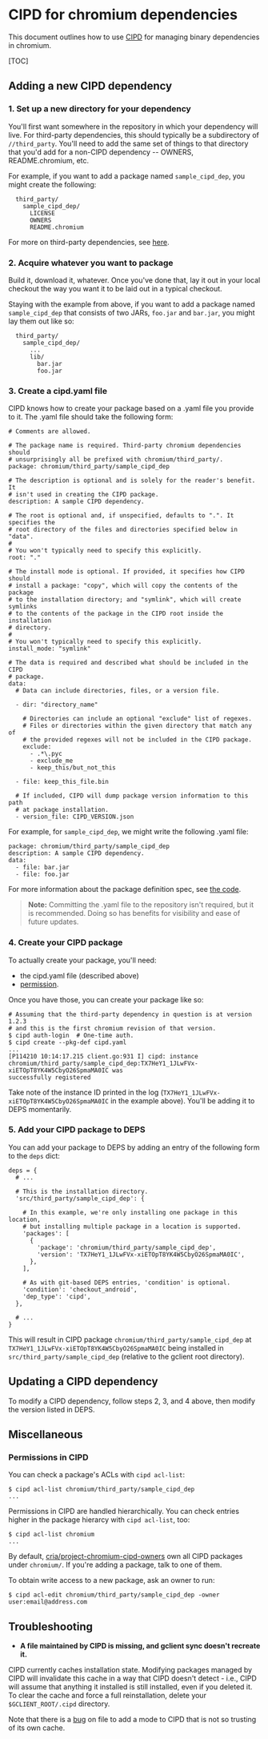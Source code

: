 # CIPD for chromium dependencies

This document outlines how to use [CIPD][1] for managing binary dependencies in
chromium.

[TOC]

## Adding a new CIPD dependency

### 1. Set up a new directory for your dependency

You'll first want somewhere in the repository in which your dependency will
live. For third-party dependencies, this should typically be a subdirectory
of `//third_party`. You'll need to add the same set of things to that
directory that you'd add for a non-CIPD dependency -- OWNERS, README.chromium,
etc.

For example, if you want to add a package named `sample_cipd_dep`, you might
create the following:

```
  third_party/
    sample_cipd_dep/
      LICENSE
      OWNERS
      README.chromium
```

For more on third-party dependencies, see [here][2].

### 2. Acquire whatever you want to package

Build it, download it, whatever. Once you've done that, lay it out
in your local checkout the way you want it to be laid out in a typical
checkout.

Staying with the example from above, if you want to add a package named
`sample_cipd_dep` that consists of two JARs, `foo.jar` and `bar.jar`, you might
lay them out like so:

```
  third_party/
    sample_cipd_dep/
      ...
      lib/
        bar.jar
        foo.jar
```

### 3. Create a cipd.yaml file

CIPD knows how to create your package based on a .yaml file you provide to it.
The .yaml file should take the following form:

```
# Comments are allowed.

# The package name is required. Third-party chromium dependencies should
# unsurprisingly all be prefixed with chromium/third_party/.
package: chromium/third_party/sample_cipd_dep

# The description is optional and is solely for the reader's benefit. It
# isn't used in creating the CIPD package.
description: A sample CIPD dependency.

# The root is optional and, if unspecified, defaults to ".". It specifies the
# root directory of the files and directories specified below in "data".
#
# You won't typically need to specify this explicitly.
root: "."

# The install mode is optional. If provided, it specifies how CIPD should
# install a package: "copy", which will copy the contents of the package
# to the installation directory; and "symlink", which will create symlinks
# to the contents of the package in the CIPD root inside the installation
# directory.
#
# You won't typically need to specify this explicitly.
install_mode: "symlink"

# The data is required and described what should be included in the CIPD
# package.
data:
  # Data can include directories, files, or a version file.

  - dir: "directory_name"

    # Directories can include an optional "exclude" list of regexes.
    # Files or directories within the given directory that match any of
    # the provided regexes will not be included in the CIPD package.
    exclude:
      - .*\.pyc
      - exclude_me
      - keep_this/but_not_this

  - file: keep_this_file.bin

  # If included, CIPD will dump package version information to this path
  # at package installation.
  - version_file: CIPD_VERSION.json
```

For example, for `sample_cipd_dep`, we might write the following .yaml file:

```
package: chromium/third_party/sample_cipd_dep
description: A sample CIPD dependency.
data:
  - file: bar.jar
  - file: foo.jar
```

For more information about the package definition spec, see [the code][3].

> **Note:** Committing the .yaml file to the repository isn't required,
> but it is recommended. Doing so has benefits for visibility and ease of
> future updates.

### 4. Create your CIPD package

To actually create your package, you'll need:

 - the cipd.yaml file (described above)
 - [permission](#permissions-in-cipd).

Once you have those, you can create your package like so:

```
# Assuming that the third-party dependency in question is at version 1.2.3
# and this is the first chromium revision of that version.
$ cipd auth-login  # One-time auth.
$ cipd create --pkg-def cipd.yaml
...
[P114210 10:14:17.215 client.go:931 I] cipd: instance
chromium/third_party/sample_cipd_dep:TX7HeY1_1JLwFVx-xiETOpT8YK4W5CbyO26SpmaMA0IC was
successfully registered
```

Take note of the instance ID printed in the log
(`TX7HeY1_1JLwFVx-xiETOpT8YK4W5CbyO26SpmaMA0IC` in the example above).
You'll be adding it to DEPS momentarily.

### 5. Add your CIPD package to DEPS

You can add your package to DEPS by adding an entry of the following form to
the `deps` dict:

```
deps = {
  # ...

  # This is the installation directory.
  'src/third_party/sample_cipd_dep': {

    # In this example, we're only installing one package in this location,
    # but installing multiple package in a location is supported.
    'packages': [
      {
        'package': 'chromium/third_party/sample_cipd_dep',
        'version': 'TX7HeY1_1JLwFVx-xiETOpT8YK4W5CbyO26SpmaMA0IC',
      },
    ],

    # As with git-based DEPS entries, 'condition' is optional.
    'condition': 'checkout_android',
    'dep_type': 'cipd',
  },

  # ...
}
```

This will result in CIPD package `chromium/third_party/sample_cipd_dep` at
`TX7HeY1_1JLwFVx-xiETOpT8YK4W5CbyO26SpmaMA0IC` being installed in
`src/third_party/sample_cipd_dep` (relative to the gclient root directory).

## Updating a CIPD dependency

To modify a CIPD dependency, follow steps 2, 3, and 4 above, then modify the
version listed in DEPS.

## Miscellaneous

### Permissions in CIPD

You can check a package's ACLs with `cipd acl-list`:

```
$ cipd acl-list chromium/third_party/sample_cipd_dep
...
```

Permissions in CIPD are handled hierarchically. You can check entries higher
in the package hierarcy with `cipd acl-list`, too:

```
$ cipd acl-list chromium
...
```

By default, [cria/project-chromium-cipd-owners][4] own all CIPD packages
under `chromium/`. If you're adding a package, talk to one of them.

To obtain write access to a new package, ask an owner to run:

```
$ cipd acl-edit chromium/third_party/sample_cipd_dep -owner user:email@address.com
```

## Troubleshooting

 - **A file maintained by CIPD is missing, and gclient sync doesn't recreate it.**

CIPD currently caches installation state. Modifying packages managed by CIPD
will invalidate this cache in a way that CIPD doesn't detect - i.e., CIPD will
assume that anything it installed is still installed, even if you deleted it.
To clear the cache and force a full reinstallation, delete your
`$GCLIENT_ROOT/.cipd` directory.

Note that there is a [bug](https://crbug.com/794764) on file to add a mode to CIPD
that is not so trusting of its own cache.

[1]: https://chromium.googlesource.com/infra/luci/luci-go/+/master/cipd/
[2]: /docs/adding_to_third_party.md
[3]: https://chromium.googlesource.com/infra/luci/luci-go/+/master/cipd/client/cipd/local/pkgdef.go
[4]: https://chrome-infra-auth.appspot.com/auth/groups/project-chromium-cipd-owners
